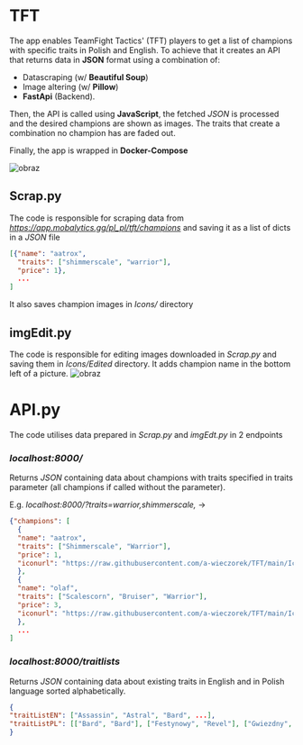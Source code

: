 # TFT
The app enables TeamFight Tactics' (TFT) players to get a list of champions with specific traits in Polish and English.
To achieve that it creates an API that returns data in **JSON** format using a combination of:
- Datascraping (w/ **Beautiful Soup**)
- Image altering (w/ **Pillow**)
- **FastApi** (Backend).

Then, the API is called using **JavaScript**, the fetched *JSON* is processed and the desired champions are shown as images. The traits that create a combination no champion has are faded out.

Finally, the app is wrapped in **Docker-Compose**

![obraz](https://user-images.githubusercontent.com/102622810/177196769-ecc1694e-df40-4447-bf98-460c39331b91.png)


## Scrap.py
The code is responsible for scraping data from *https://app.mobalytics.gg/pl_pl/tft/champions* and saving it as a list of dicts in a *JSON* file
```JSON
[{"name": "aatrox", 
  "traits": ["shimmerscale", "warrior"],
  "price": 1},
  ...
]
```
It also saves champion images in *Icons/* directory


## imgEdit.py
The code is responsible for editing images downloaded in *Scrap.py* and saving them in *Icons/Edited* directory. It adds champion name in the bottom left of a picture.
![obraz](https://user-images.githubusercontent.com/102622810/177202845-69ac835b-8bec-42e5-9138-81c56a5a4e2d.png)


# API.py
The code utilises data prepared in *Scrap.py* and *imgEdt.py* in 2 endpoints


### *localhost:8000/*
Returns *JSON* containing data about champions with traits specified in traits parameter (all champions if called without the parameter).

E.g. *localhost:8000/?traits=warrior,shimmerscale,*  ->
```JSON
{"champions": [
  { 
  "name": "aatrox",
  "traits": ["Shimmerscale", "Warrior"], 
  "price": 1, 
  "iconurl": "https://raw.githubusercontent.com/a-wieczorek/TFT/main/IconsEdited/aatrox.jpg"
  }, 
  {
  "name": "olaf", 
  "traits": ["Scalescorn", "Bruiser", "Warrior"], 
  "price": 3, 
  "iconurl": "https://raw.githubusercontent.com/a-wieczorek/TFT/main/IconsEdited/olaf.jpg"
  },
  ...
]
```


### *localhost:8000/traitlists*
Returns *JSON* containing data about existing traits in English and in Polish language sorted alphabetically.
```JSON
{
"traitListEN": ["Assassin", "Astral", "Bard", ...], 
"traitListPL": [["Bard", "Bard"], ["Festynowy", "Revel"], ["Gwiezdny", "Astral"], ...]
}
```

